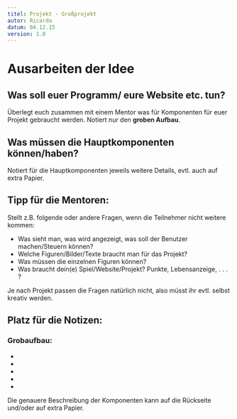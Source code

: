 ```yaml
---
titel: Projekt - Großprojekt
autor: Ricarda
datum: 04.12.15
version: 1.0
---
```



# Ausarbeiten der Idee

## Was soll euer Programm/ eure Website etc. tun?

Überlegt euch zusammen mit einem Mentor was für Komponenten für euer Projekt gebraucht werden. Notiert nur den **groben Aufbau**.


## Was müssen die Hauptkomponenten können/haben?

Notiert für die Hauptkomponenten jeweils weitere Details, evtl. auch auf extra Papier.


## Tipp für die Mentoren:

 Stellt z.B. folgende oder andere Fragen, wenn die Teilnehmer nicht weitere kommen:

* Was sieht man, was wird angezeigt, was soll der Benutzer machen/Steuern
können?  
* Welche Figuren/Bilder/Texte braucht man für das Projekt? 
* Was müssen die einzelnen Figuren können?  
* Was braucht dein(e) Spiel/Website/Projekt? Punkte, Lebensanzeige, . . . ?

Je nach Projekt passen die Fragen natürlich nicht, also müsst ihr evtl. selbst kreativ werden.

## Platz für die Notizen:

### Grobaufbau:
*  
  
*  
  
*  
  
*  
  
*  

Die genauere Beschreibung der Komponenten kann auf die Rückseite und/oder auf extra Papier. 
  
  
  

